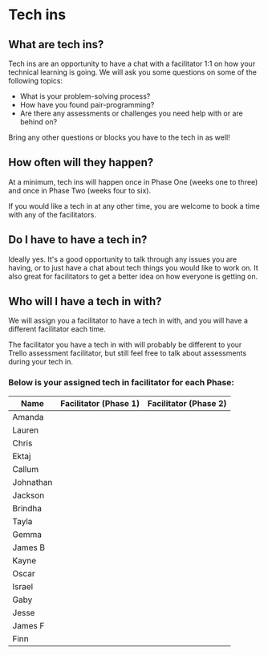 # Tech ins

## What are tech ins?

Tech ins are an opportunity to have a chat with a facilitator 1:1 on how your technical learning is going. We will ask you some questions on some of the following topics:

- What is your problem-solving process?
- How have you found pair-programming?
- Are there any assessments or challenges you need help with or are behind on?

Bring any other questions or blocks you have to the tech in as well!



## How often will they happen?

At a minimum, tech ins will happen once in Phase One (weeks one to three) and once in Phase Two (weeks four to six).

If you would like a tech in at any other time, you are welcome to book a time with any of the facilitators. 

## Do I have to have a tech in?

Ideally yes. It's a good opportunity to talk through any issues you are having, or to just have a chat about tech things you would like to work on. It also great for facilitators to get a better idea on how everyone is getting on.

## Who will I have a tech in with?

We will assign you a facilitator to have a tech in with, and you will have a different facilitator each time. 

The facilitator you have a tech in with will probably be different to your Trello assessment facilitator, but still feel free to talk about assessments during your tech in.

### Below is your assigned tech in facilitator for each Phase:

| Name        | Facilitator (Phase 1)   | Facilitator (Phase 2)   | 
| ----------- | --------------          | ----------------------- | 
|   Amanda    |                         |                         |
|   Lauren    |                         |                         | 
|   Chris     |                         |                         | 
|   Ektaj     |                         |                         |
|   Callum    |                         |                         | 
|   Johnathan |                         |                         | 
|   Jackson   |                         |                         | 
|   Brindha   |                         |                         |  
|   Tayla     |                         |                         | 
|   Gemma     |                         |                         | 
|   James B   |                         |                         | 
|   Kayne     |                         |                         | 
|   Oscar     |                         |                         | 
|   Israel    |                         |                         |
|   Gaby      |                         |                         | 
|   Jesse     |                         |                         |
|   James F   |                         |                         |  
|   Finn      |                         |                         | 